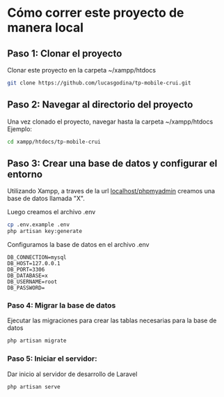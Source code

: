 # Cómo correr este proyecto de manera local

## Paso 1: Clonar el proyecto

Clonar este proyecto en la carpeta ~/xampp/htdocs

```bash
git clone https://github.com/lucasgodina/tp-mobile-crui.git
```

## Paso 2: Navegar al directorio del proyecto

Una vez clonado el proyecto, navegar hasta la carpeta ~/xampp/htdocs
Ejemplo:

```bash
cd xampp/htdocs/tp-mobile-crui
```

## Paso 3: Crear una base de datos y configurar el entorno

Utilizando Xampp, a traves de la url [localhost/phpmyadmin](localhost/phpmyadmin) creamos una base de datos llamada "X".

Luego creamos el archivo .env

```bash
cp .env.example .env
php artisan key:generate
```

Configuramos la base de datos en el archivo .env

```
DB_CONNECTION=mysql
DB_HOST=127.0.0.1
DB_PORT=3306
DB_DATABASE=x
DB_USERNAME=root
DB_PASSWORD=
```

### Paso 4: Migrar la base de datos

Ejecutar las migraciones para crear las tablas necesarias para la base de datos

```bash
php artisan migrate
```

### Paso 5: Iniciar el servidor:

Dar inicio al servidor de desarrollo de Laravel

```bash
php artisan serve
```
